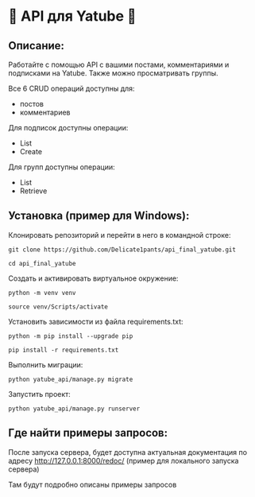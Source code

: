 # :clown_face: API для Yatube :clown_face: #
## Описание:
Работайте с помощью API с вашими постами, комментариями и подписками на Yatube. Также можно просматривать группы.  
  
Все 6 CRUD операций доступны для:
* постов
* комментариев  


Для подписок доступны операции:
- List
- Create  


Для групп доступны операции:
- List
- Retrieve


## Установка (пример для Windows):

Клонировать репозиторий и перейти в него в командной строке:

```
git clone https://github.com/Delicate1pants/api_final_yatube.git
```

```
cd api_final_yatube
```

Cоздать и активировать виртуальное окружение:

```
python -m venv venv
```

```
source venv/Scripts/activate
```

Установить зависимости из файла requirements.txt:

```
python -m pip install --upgrade pip
```

```
pip install -r requirements.txt
```

Выполнить миграции:

```
python yatube_api/manage.py migrate
```

Запустить проект:

```
python yatube_api/manage.py runserver
```


## Где найти примеры запросов:
После запуска сервера, будет доступна актуальная документация по адресу http://127.0.0.1:8000/redoc/ (пример для локального запуска сервера)  
  
Там будут подробно описаны примеры запросов